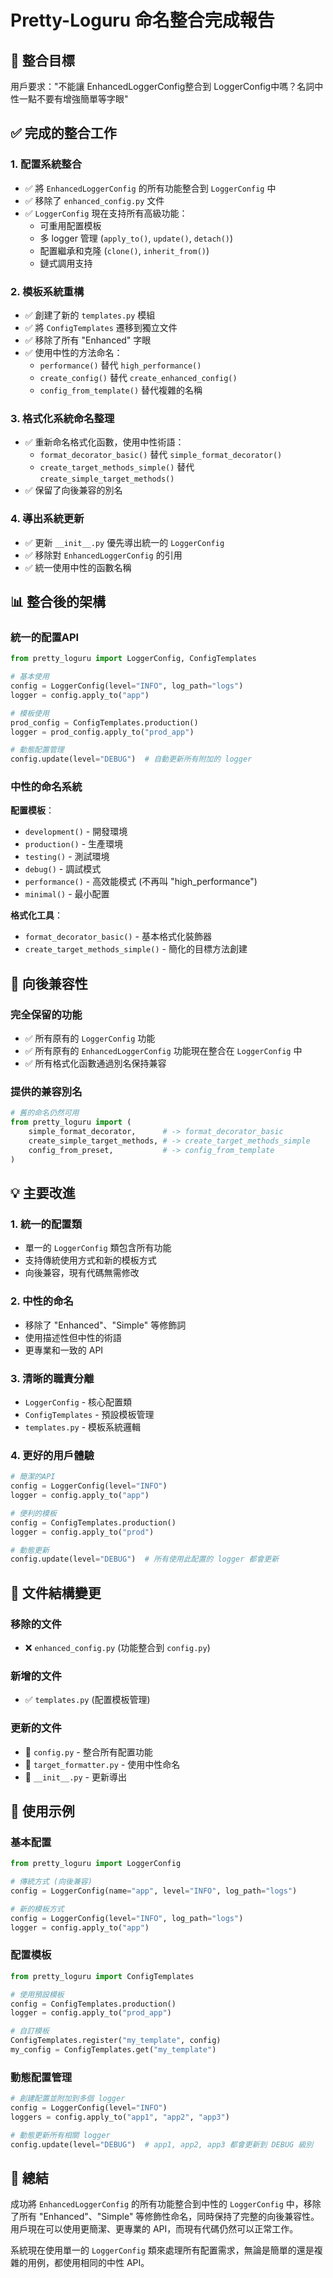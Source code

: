# Pretty-Loguru 命名整合完成報告

## 🎯 整合目標

用戶要求："不能讓 EnhancedLoggerConfig整合到 LoggerConfig中嗎？名詞中性一點不要有增強簡單等字眼"

## ✅ 完成的整合工作

### 1. 配置系統整合
- ✅ 將 `EnhancedLoggerConfig` 的所有功能整合到 `LoggerConfig` 中
- ✅ 移除了 `enhanced_config.py` 文件
- ✅ `LoggerConfig` 現在支持所有高級功能：
  - 可重用配置模板
  - 多 logger 管理 (`apply_to()`, `update()`, `detach()`)
  - 配置繼承和克隆 (`clone()`, `inherit_from()`)
  - 鏈式調用支持

### 2. 模板系統重構
- ✅ 創建了新的 `templates.py` 模組
- ✅ 將 `ConfigTemplates` 遷移到獨立文件
- ✅ 移除了所有 "Enhanced" 字眼
- ✅ 使用中性的方法命名：
  - `performance()` 替代 `high_performance()`
  - `create_config()` 替代 `create_enhanced_config()`
  - `config_from_template()` 替代複雜的名稱

### 3. 格式化系統命名整理
- ✅ 重新命名格式化函數，使用中性術語：
  - `format_decorator_basic()` 替代 `simple_format_decorator()`
  - `create_target_methods_simple()` 替代 `create_simple_target_methods()`
- ✅ 保留了向後兼容的別名

### 4. 導出系統更新
- ✅ 更新 `__init__.py` 優先導出統一的 `LoggerConfig`
- ✅ 移除對 `EnhancedLoggerConfig` 的引用
- ✅ 統一使用中性的函數名稱

## 📊 整合後的架構

### 統一的配置API
```python
from pretty_loguru import LoggerConfig, ConfigTemplates

# 基本使用
config = LoggerConfig(level="INFO", log_path="logs")
logger = config.apply_to("app")

# 模板使用
prod_config = ConfigTemplates.production()
logger = prod_config.apply_to("prod_app")

# 動態配置管理
config.update(level="DEBUG")  # 自動更新所有附加的 logger
```

### 中性的命名系統
**配置模板**：
- `development()` - 開發環境
- `production()` - 生產環境
- `testing()` - 測試環境
- `debug()` - 調試模式
- `performance()` - 高效能模式 (不再叫 "high_performance")
- `minimal()` - 最小配置

**格式化工具**：
- `format_decorator_basic()` - 基本格式化裝飾器
- `create_target_methods_simple()` - 簡化的目標方法創建

## 🔄 向後兼容性

### 完全保留的功能
- ✅ 所有原有的 `LoggerConfig` 功能
- ✅ 所有原有的 `EnhancedLoggerConfig` 功能現在整合在 `LoggerConfig` 中
- ✅ 所有格式化函數通過別名保持兼容

### 提供的兼容別名
```python
# 舊的命名仍然可用
from pretty_loguru import (
    simple_format_decorator,      # -> format_decorator_basic
    create_simple_target_methods, # -> create_target_methods_simple
    config_from_preset,           # -> config_from_template
)
```

## 💡 主要改進

### 1. 統一的配置類
- 單一的 `LoggerConfig` 類包含所有功能
- 支持傳統使用方式和新的模板方式
- 向後兼容，現有代碼無需修改

### 2. 中性的命名
- 移除了 "Enhanced"、"Simple" 等修飾詞
- 使用描述性但中性的術語
- 更專業和一致的 API

### 3. 清晰的職責分離
- `LoggerConfig` - 核心配置類
- `ConfigTemplates` - 預設模板管理
- `templates.py` - 模板系統邏輯

### 4. 更好的用戶體驗
```python
# 簡潔的API
config = LoggerConfig(level="INFO")
logger = config.apply_to("app")

# 便利的模板
config = ConfigTemplates.production()
logger = config.apply_to("prod")

# 動態更新
config.update(level="DEBUG")  # 所有使用此配置的 logger 都會更新
```

## 📁 文件結構變更

### 移除的文件
- ❌ `enhanced_config.py` (功能整合到 `config.py`)

### 新增的文件
- ✅ `templates.py` (配置模板管理)

### 更新的文件
- 🔄 `config.py` - 整合所有配置功能
- 🔄 `target_formatter.py` - 使用中性命名
- 🔄 `__init__.py` - 更新導出

## 🚀 使用示例

### 基本配置
```python
from pretty_loguru import LoggerConfig

# 傳統方式 (向後兼容)
config = LoggerConfig(name="app", level="INFO", log_path="logs")

# 新的模板方式
config = LoggerConfig(level="INFO", log_path="logs")
logger = config.apply_to("app")
```

### 配置模板
```python
from pretty_loguru import ConfigTemplates

# 使用預設模板
config = ConfigTemplates.production()
logger = config.apply_to("prod_app")

# 自訂模板
ConfigTemplates.register("my_template", config)
my_config = ConfigTemplates.get("my_template")
```

### 動態配置管理
```python
# 創建配置並附加到多個 logger
config = LoggerConfig(level="INFO")
loggers = config.apply_to("app1", "app2", "app3")

# 動態更新所有相關 logger
config.update(level="DEBUG")  # app1, app2, app3 都會更新到 DEBUG 級別
```

## 🎉 總結

成功將 `EnhancedLoggerConfig` 的所有功能整合到中性的 `LoggerConfig` 中，移除了所有 "Enhanced"、"Simple" 等修飾性命名，同時保持了完整的向後兼容性。用戶現在可以使用更簡潔、更專業的 API，而現有代碼仍然可以正常工作。

系統現在使用單一的 `LoggerConfig` 類來處理所有配置需求，無論是簡單的還是複雜的用例，都使用相同的中性 API。
